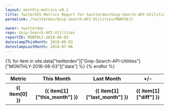 ```yaml
---
layout: monthly-metrics-v0.1
title: TwiterOSS Metrics Report for twitterdev/Gnip-Search-API-Utilities | MONTHLY-2018-08-03 | 2018-08-03
permalink: /twitterdev/Gnip-Search-API-Utilities/MONTHLY/

owner: twitterdev
repo: Gnip-Search-API-Utilities
reportID: MONTHLY-2018-08-03
datestampThisMonth: 2018-08-03
datestampLastMonth: 2018-07-06
---
```


<table style="width: 100%">
    <tr>
        <th>Metric</th>
        <th>This Month</th>
        <th>Last Month</th>
        <th>+/-</th>
    </tr>
    {% for item in site.data["twitterdev"]["Gnip-Search-API-Utilities"]["MONTHLY-2018-08-03"]["data"] %}
    <tr>
        <th>{{ item[0] }}</th>
        <th>{{ item[1]["this_month"] }}</th>
        <th>{{ item[1]["last_month"] }}</th>
        <th>{{ item[1]["diff"] }}</th>
    </tr>
    {% endfor %}
</table>

